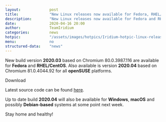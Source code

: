 ```yaml
---
layout: 			post
title:  			"New Linux releases now available for Fedora, RHEL/CentOS and openSUSE"
description: 		"New Linux releases now available for Fedora and RHEL/CentOS as well as openSUSE."
date:	 			2020-04-16 20:00
author:				TeamIridium
categories:			news
hotpic:				"/assets/images/hotpics/Iridium-hotpic-linux-release-2020.03.png"
menu: 				no
structured-data:	"news"
---
```

New build version **2020.03** based on Chromium 80.0.3987.116 are available for **Fedora** and **RHEL/CentOS**. 
Also available is version **2020.04** based on Chromium 81.0.4044.92 for all **openSUSE** platforms.   

<a id="download-parser2" class="button download" title="download Iridium Browser">Download</a>

Latest source code can be found [here](https://iridiumbrowser.de/downloads/source "check out latest Source Code").

Up to date build **2020.04** will also be available for **Windows**, **macOS** and possibly **Debian-based** systems at some point next week.

Stay home and healthy!